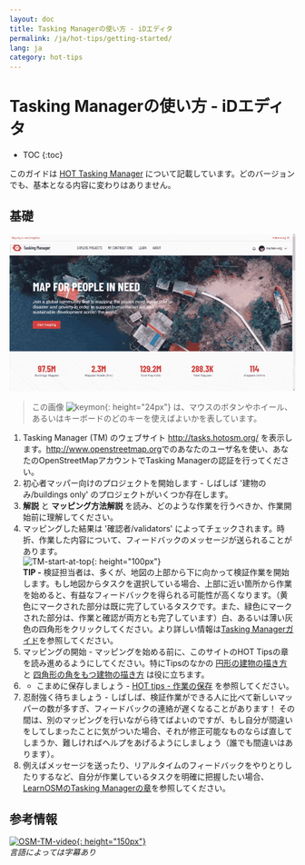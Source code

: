 ```yaml
---
layout: doc
title: Tasking Managerの使い方 - iDエディタ
permalink: /ja/hot-tips/getting-started/
lang: ja
category: hot-tips
---
```


Tasking Managerの使い方 - iDエディタ
============

- TOC
{:toc}

このガイドは [HOT Tasking Manager](http://tasks.hotosm.org/) について記載しています。どのバージョンでも、基本となる内容に変わりはありません。  

基礎
--------------

![TM Start][]

> この画像 ![keymon]{: height="24px"} は、マウスのボタンやホイール、あるいはキーボードのどのキーを使えばよいかを表しています。  

1. Tasking Manager (TM) のウェブサイト <http://tasks.hotosm.org/> を表示します。<http://www.openstreetmap.org>でのあなたのユーザ名を使い、あなたのOpenStreetMapアカウントでTasking Managerの認証を行ってください。  
2. 初心者マッパー向けのプロジェクトを開始します - しばしば '建物のみ/buildings only'  のプロジェクトがいくつか存在します。  
3. **解説** と **マッピング方法解説** を読み、どのような作業を行うべきか、作業開始前に理解してください。 
4. マッピングした結果は '確認者/validators' によってチェックされます。時折、作業した内容について、フィードバックのメッセージが送られることがあります。  
![TM-start-at-top]{: height="100px"}  
**TIP -** 検証担当者は、多くが、地図の上部から下に向かって検証作業を開始します。もし地図からタスクを選択している場合、上部に近い箇所から作業を始めると、有益なフィードバックを得られる可能性が高くなります。（黄色にマークされた部分は既に完了しているタスクです。また、緑色にマークされた部分は、作業と確認が両方とも完了しています）白、あるいは薄い灰色の四角形をクリックしてください。より詳しい情報は[Tasking Managerガイド](/ja/coordination/tasking-manager/)を参照してください。  
5. マッピングの開始 - マッピングを始める前に、このサイトのHOT Tipsの章を読み進めるようにしてください。特にTipsのなかの [円形の建物の描き方](/ja/hot-tips/tracing-round-buildings/) と [四角形の角をもつ建物の描き方](/ja/hot-tips/tracing-rectangular-buildings/) は役に立ちます。  
6. - こまめに保存しましょう - [HOT tips - 作業の保存](/ja/hot-tips/saving/) を参照してください。  
4. 忍耐強く待ちましょう - しばしば、検証作業ができる人に比べて新しいマッパーの数が多すぎ、フィードバックの連絡が遅くなることがあります！ その間は、別のマッピングを行いながら待てばよいのですが、もし自分が間違いをしてしまったことに気がついた場合、それが修正可能なものならば直してしまうか、難しければヘルプをあげるようにしましょう（誰でも間違いはあります）。  
5. 例えばメッセージを送ったり、リアルタイムのフィードバックをやりとりしたりするなど、自分が作業しているタスクを明確に把握したい場合、[LearnOSMのTasking Managerの章](/ja/coordination/tasking-manager/#referring-to-a-particular-square-when-sending-an-email)を参照してください。  

参考情報  
---------

[![OSM-TM-video]{: height="150px"}](https://www.youtube.com/watch?v=_feTGQXLf_M&list=PLb9506_-6FMHZ3nwn9heri3xjQKrSq1hN&index=9 "Humanitarian OpenStreetMap Team - Tasking Manager Tutorial Videos")  
*言語によっては字幕あり*  


[TM-start-at-top]:/images/hot-tips/TM-start-at-top-1.png
[TM Start]:/images/hot-tips/tm_start.gif "Tasking Manager selecting a square and loading into the iD editor"
[keymon]:/images/hot-tips/keymon.png
[mark task as done]:/images/hot-tips/mark-task-as-done.png
[OSM-TM-video]: /images/hot-tips/OSM-TM-video.png "Humanitarian OpenStreetMap Team - Tasking Manager Tutorial Videos"